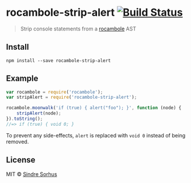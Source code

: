 # rocambole-strip-alert [![Build Status](https://travis-ci.org/sindresorhus/rocambole-strip-alert.png?branch=master)](https://travis-ci.org/sindresorhus/rocambole-strip-alert)

> Strip console statements from a [rocambole](https://github.com/millermedeiros/rocambole) AST


## Install

```
npm install --save rocambole-strip-alert
```


## Example

```js
var rocambole = require('rocambole');
var stripAlert = require('rocambole-strip-alert');

rocambole.moonwalk('if (true) { alert("foo"); }', function (node) {
	stripAlert(node);
}).toString();
//=> if (true) { void 0; }
```

To prevent any side-effects, `alert` is replaced with `void 0` instead of being removed.


## License

MIT © [Sindre Sorhus](http://sindresorhus.com)
